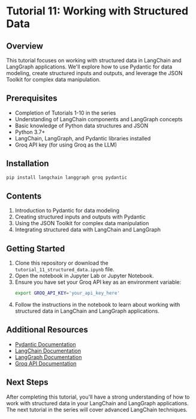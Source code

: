 # Tutorial 11: Working with Structured Data

## Overview
This tutorial focuses on working with structured data in LangChain and LangGraph applications. We'll explore how to use Pydantic for data modeling, create structured inputs and outputs, and leverage the JSON Toolkit for complex data manipulation.

## Prerequisites
- Completion of Tutorials 1-10 in the series
- Understanding of LangChain components and LangGraph concepts
- Basic knowledge of Python data structures and JSON
- Python 3.7+
- LangChain, LangGraph, and Pydantic libraries installed
- Groq API key (for using Groq as the LLM)

## Installation
```bash
pip install langchain langgraph groq pydantic
```

## Contents
1. Introduction to Pydantic for data modeling
2. Creating structured inputs and outputs with Pydantic
3. Using the JSON Toolkit for complex data manipulation
4. Integrating structured data with LangChain and LangGraph

## Getting Started
1. Clone this repository or download the `tutorial_11_structured_data.ipynb` file.
2. Open the notebook in Jupyter Lab or Jupyter Notebook.
3. Ensure you have set your Groq API key as an environment variable:
   ```bash
   export GROQ_API_KEY='your_api_key_here'
   ```
4. Follow the instructions in the notebook to learn about working with structured data in LangChain and LangGraph applications.

## Additional Resources
- [Pydantic Documentation](https://pydantic-docs.helpmanual.io/)
- [LangChain Documentation](https://python.langchain.com/docs/get_started/introduction.html)
- [LangGraph Documentation](https://python.langchain.com/docs/langgraph)
- [Groq API Documentation](https://www.groq.com/docs/)

## Next Steps
After completing this tutorial, you'll have a strong understanding of how to work with structured data in your LangChain and LangGraph applications. The next tutorial in the series will cover advanced LangChain techniques.